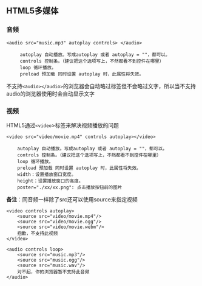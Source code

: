 ## HTML5多媒体
### 音频


    <audio src="music.mp3" autoplay controls> </audio>

         autoplay 自动播放。写成autoplay 或者 autoplay = ""，都可以。
         controls 控制条。（建议把这个选项写上，不然都看不到控件在哪里）
         loop 循环播放。
         preload 预加载 同时设置 autoplay 时，此属性将失效。



不支持`<audio></audio>`的浏览器会自动略过标签但不会略过文字，所以当不支持audio的浏览器使用时会自动显示文字


### 视频

HTML5通过`<video`>标签来解决视频播放的问题

    <video src="video/movie.mp4" controls autoplay></video>
    
        autoplay 自动播放。写成autoplay 或者 autoplay = ""，都可以。
        controls 控制条。（建议把这个选项写上，不然都看不到控件在哪里）
        loop 循环播放。
        preload 预加载 同时设置 autoplay 时，此属性将失效。
        width：设置播放窗口宽度。
        height：设置播放窗口的高度。
        poster="./xx/xx.png": 点击播放按钮前的图片


**备注**：同音频一样除了src还可以使用source来指定视频

    <video controls autoplay>
        <source src="video/movie.mp4"/>
        <source src="video/movie.ogg"/>
        <source src="video/movie.webm"/>
        抱歉，不支持此视频
    </video>

    <audio controls loop>
        <source src="music.mp3"/>
        <source src="music.ogg"/>
        <source src="music.wav"/>
        对不起，你的浏览器暂不支持此音频
    </audio>


